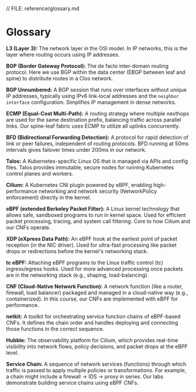 // FILE: reference/glossary.md
# Glossary

**L3 (Layer 3):** The network layer in the OSI model. In IP networks, this is the layer where routing occurs using IP addresses.

**BGP (Border Gateway Protocol):** The de facto inter-domain routing protocol. Here we use BGP within the data center (EBGP between leaf and spine) to distribute routes in a Clos network.

**BGP Unnumbered:** A BGP session that runs over interfaces without unique IP addresses, typically using IPv6 link-local addresses and the `neighbor interface` configuration. Simplifies IP management in dense networks.

**ECMP (Equal-Cost Multi-Path):** A routing strategy where multiple nexthops are used for the same destination prefix, balancing traffic across parallel links. Our spine-leaf fabric uses ECMP to utilize all uplinks concurrently.

**BFD (Bidirectional Forwarding Detection):** A protocol for rapid detection of link or peer failures, independent of routing protocols. BFD running at 50ms intervals gives failover times under 200ms in our network.

**Talos:** A Kubernetes-specific Linux OS that is managed via APIs and config files. Talos provides immutable, secure nodes for running Kubernetes control planes and workers.

**Cilium:** A Kubernetes CNI plugin powered by eBPF, enabling high-performance networking and network security (NetworkPolicy enforcement) directly in the kernel.

**eBPF (extended Berkeley Packet Filter):** A Linux kernel technology that allows safe, sandboxed programs to run in kernel space. Used for efficient packet processing, tracing, and system call filtering. Core to how Cilium and our CNFs operate.

**XDP (eXpress Data Path):** An eBPF hook at the earliest point of packet reception (in the NIC driver). Used for ultra-fast processing like packet drops or redirections before the kernel's networking stack.

**tc eBPF:** Attaching eBPF programs to the Linux traffic control (tc) ingress/egress hooks. Used for more advanced processing once packets are in the networking stack (e.g., shaping, load-balancing).

**CNF (Cloud-Native Network Function):** A network function (like a router, firewall, load balancer) packaged and managed in a cloud-native way (e.g., containerized). In this course, our CNFs are implemented with eBPF for performance.

**netkit:** A toolkit for orchestrating service function chains of eBPF-based CNFs. It defines the chain order and handles deploying and connecting those functions in the correct sequence.

**Hubble:** The observability platform for Cilium, which provides real-time visibility into network flows, policy decisions, and packet drops at the eBPF level.

**Service Chain:** A sequence of network services (functions) through which traffic is passed to apply multiple policies or transformations. For example, a chain might include a firewall -> IDS -> proxy in series. Our labs demonstrate building service chains using eBPF CNFs.